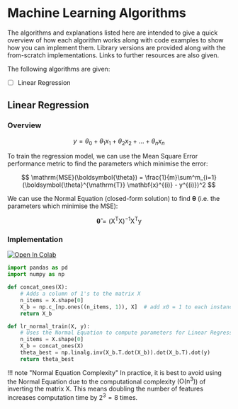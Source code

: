 # Machine Learning Algorithms

The algorithms and explanations listed here are intended to give a quick overview of how each algorithm works along with code examples to show how you can implement them. Library versions are provided along with the from-scratch implementations. Links to further resources are also given.

The following algorithms are given:

- [ ] Linear Regression
<!-- - [ ] Logistic Regression
- [ ] Decision Trees
- [ ] Random Forests
- [ ] Support Vector Machines (SVM's)
- [ ] Naïve Bayes
- [ ] k-Nearest Neighbors
- [ ] k-means
- [ ] Principal Component Analysis
- [ ] Neural Networks -->

## Linear Regression

### Overview

$$
y = \theta_0 + \theta_1 x_1 + \theta_2 x_2 + ... + \theta_n x_n
$$

To train the regression model, we can use the Mean Square Error performance metric to find the parameters which minimise the error:

$$
\mathrm{MSE}(\boldsymbol{\theta}) = \frac{1}{m}\sum^m_{i=1}(\boldsymbol{\theta}^{\mathrm{T}} \mathbf{x}^{(i)} - y^{(i)})^2
$$

We can use the Normal Equation (closed-form solution) to find $\boldsymbol{\theta}$ (i.e. the parameters which minimise the MSE):

$$
\boldsymbol{\hat{\theta}} = (\boldsymbol{\mathrm{X}}^{\mathrm{T}} \boldsymbol{\mathrm{X}})^{-1} \boldsymbol{\mathrm{X}}^{\mathrm{T}} \boldsymbol{\mathrm{y}}
$$

### Implementation

[![Open In Colab](https://colab.research.google.com/assets/colab-badge.svg)](https://colab.research.google.com/github/googlecolab/colabtools/blob/master/notebooks/colab-github-demo.ipynb)

```python
import pandas as pd
import numpy as np

def concat_ones(X):
    # Adds a column of 1's to the matrix X
    n_items = X.shape[0]
    X_b = np.c_[np.ones((n_items, 1)), X]  # add x0 = 1 to each instance
    return X_b 

def lr_normal_train(X, y):
    # Uses the Normal Equation to compute parameters for Linear Regression
    n_items = X.shape[0]
    X_b = concat_ones(X)
    theta_best = np.linalg.inv(X_b.T.dot(X_b)).dot(X_b.T).dot(y)
    return theta_best
```
!!! note "Normal Equation Complexity"
    In practice, it is best to avoid using the Normal Equation due to the computational complexity ($\mathrm{O}(\mathrm{n}^3)$) of inverting the matrix $\boldsymbol{\mathrm{X}}$. This means doubling the number of features increases computation time by $2^3 = 8$ times.

<!-- Give table overview comparison of pros and cons for normal equation etc. -->
<!-- Custom diagrams and gifs -->
<!-- !!! note "From scratch implementation"
!!! note "Library implementation"
!!! note "Example dataset"
!!! note "TL;DR"
!!! note "Further resources"



### Logistic Regression

### Decision Trees

### Random Forests

### Support Vector Machines (SVM's)

### Naïve Bayes

### k-Nearest Neighbors

### k-means

### Principal Component Analysis

### Neural Networks -->
